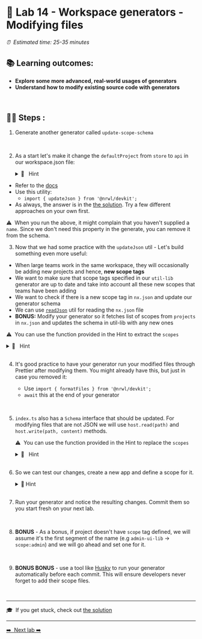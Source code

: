 # 🧵 Lab 14 - Workspace generators - Modifying files

###### ⏰ &nbsp;Estimated time: 25-35 minutes


## 📚 Learning outcomes:

- **Explore some more advanced, real-world usages of generators**
- **Understand how to modify existing source code with generators**
<br />

## 🏋️‍♀️ Steps :

1. Generate another generator called `update-scope-schema`
<br />

2. As a start let's make it change the `defaultProject` from `store` to `api` in our workspace.json file:

   <details>
   <summary>🐳 &nbsp;&nbsp;Hint</summary>

  - Refer to the [docs](https://nx.dev/latest/angular/nx-devkit/index#updatejson)
  - Use this utility:
    - `import { updateJson } from '@nrwl/devkit';`
  - As always, the answer is in the [the solution](SOLUTION.md). Try a few different approaches on your own first.
   </details>

   ⚠️&nbsp;&nbsp;When you run the above, it might complain that you haven't supplied a `name`. Since
   we don't need this property in the generate, you can remove it from the schema.
<br />

3. Now that we had some practice with the `updateJson` util - Let's build something even more useful:

  - When large teams work in the same workspace, they will occasionally be adding new projects and hence, **new scope tags**
  - We want to make sure that scope tags specified in our `util-lib` generator are up to date and take into account all these new scopes that teams have been adding
  - We want to check if there is a new scope tag in `nx.json` and update our generator schema
  - We can use [`readJson`](https://nx.dev/latest/angular/nx-devkit/index#readjson) util for reading the `nx.json` file
  - **BONUS:** Modify your generator so it fetches list of scopes from `projects` in `nx.json` and updates the schema in util-lib with any new ones

   ⚠️&nbsp;&nbsp;You can use the function provided in the Hint to extract the `scopes`

   <details>
   <summary>🐳 &nbsp;&nbsp;Hint</summary>

   ```typescript
   function getScopes(nxJson: any) {
     const projects: any[] = Object.values(nxJson.projects);
     const allScopes: string[] = projects
       .map((project) =>
         project.tags
           // take only those that point to scope
           .filter((tag: string) => tag.startsWith('scope:'))
       )
       // flatten the array
       .reduce((acc, tags) => [...acc, ...tags], [])
       // remove prefix `scope:`
       .map((scope: string) => scope.slice(6));
     // remove duplicates
     return Array.from(new Set(allScopes));
   }
   ```

   </details><br />

4. It's good practice to have your generator run your modified files through Prettier after modifying them. You might already have this, but just in case you removed it:

   - Use `import { formatFiles } from '@nrwl/devkit';`
   - `await` this at the end of your generator
<br />

5. `index.ts` also has a `Schema` interface that should be updated. For modifying files that are not JSON we will use `host.read(path)` and `host.write(path, content)` methods.

   ⚠️&nbsp;&nbsp;You can use the function provided in the Hint to replace the `scopes`

   <details>
   <summary>🐳 &nbsp;&nbsp;Hint</summary>

   ```typescript
   function replaceScopes(content: string, scopes: string[]): string {
     const joinScopes = scopes.map((s) => `'${s}'`).join(' | ');
     const PATTERN = /interface Schema \{\n.*\n.*\n\}/gm;
     return content.replace(
       PATTERN,
       `interface Schema {
     name: string;
     directory: ${joinScopes};
   }`
     );
   }
   ```

   </details><br />

6. So we can test our changes, create a new app and define a scope for it.

     <details>
   <summary>🐳 Hint</summary>

   ```shell
   nx generate app vide-games --tags=scope:vide-games
   ```

   </details>
   <br />

7. Run your generator and notice the resulting changes. Commit them so you start fresh on your next lab.
<br />

8. **BONUS** - As a bonus, if project doesn't have `scope` tag defined, we will assume it's the first segment of the name (e.g `admin-ui-lib` -> `scope:admin`) and we will go ahead and set one for it.
<br />

9. **BONUS BONUS** - use a tool like [Husky](https://typicode.github.io/husky/#/) to run your
   generator automatically before each commit. This will ensure developers never forget to add
   their scope files.
<br />

---

🎓&nbsp;&nbsp;If you get stuck, check out [the solution](SOLUTION.md)

---

[➡️ &nbsp;Next lab ➡️](../lab15/LAB.md)
